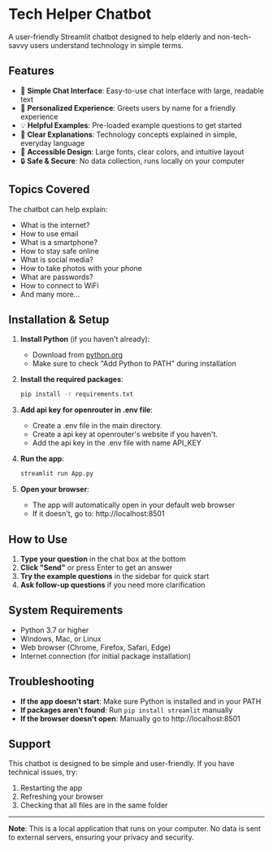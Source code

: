 # Tech Helper Chatbot

A user-friendly Streamlit chatbot designed to help elderly and non-tech-savvy users understand technology in simple terms.

## Features

- 🤖 **Simple Chat Interface**: Easy-to-use chat interface with large, readable text
- 👋 **Personalized Experience**: Greets users by name for a friendly experience
- 💡 **Helpful Examples**: Pre-loaded example questions to get started
- 🎯 **Clear Explanations**: Technology concepts explained in simple, everyday language
- 📱 **Accessible Design**: Large fonts, clear colors, and intuitive layout
- 🔒 **Safe & Secure**: No data collection, runs locally on your computer

## Topics Covered

The chatbot can help explain:
- What is the internet?
- How to use email
- What is a smartphone?
- How to stay safe online
- What is social media?
- How to take photos with your phone
- What are passwords?
- How to connect to WiFi
- And many more...

## Installation & Setup

1. **Install Python** (if you haven't already):
   - Download from [python.org](https://www.python.org/downloads/)
   - Make sure to check "Add Python to PATH" during installation

2. **Install the required packages**:
   ```bash
   pip install -r requirements.txt
   ```
3. **Add api key for openrouter in .env file**:
   - Create a .env file in the main directory.
   - Create a api key at openrouter's website if you haven't.
   - Add the api key in the .env file with name API_KEY

4. **Run the app**:
   ```bash
   streamlit run App.py
   ```

5. **Open your browser**:
   - The app will automatically open in your default web browser
   - If it doesn't, go to: http://localhost:8501

## How to Use

1. **Type your question** in the chat box at the bottom
2. **Click "Send"** or press Enter to get an answer
3. **Try the example questions** in the sidebar for quick start
4. **Ask follow-up questions** if you need more clarification

## System Requirements

- Python 3.7 or higher
- Windows, Mac, or Linux
- Web browser (Chrome, Firefox, Safari, Edge)
- Internet connection (for initial package installation)

## Troubleshooting

- **If the app doesn't start**: Make sure Python is installed and in your PATH
- **If packages aren't found**: Run `pip install streamlit` manually
- **If the browser doesn't open**: Manually go to http://localhost:8501

## Support

This chatbot is designed to be simple and user-friendly. If you have technical issues, try:
1. Restarting the app
2. Refreshing your browser
3. Checking that all files are in the same folder

---

**Note**: This is a local application that runs on your computer. No data is sent to external servers, ensuring your privacy and security. 